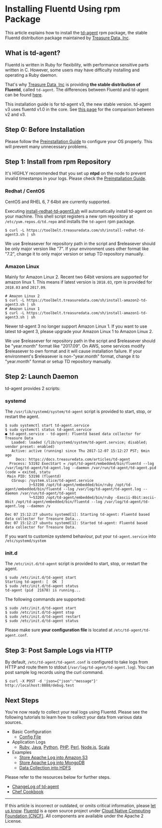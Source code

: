 # Installing Fluentd Using rpm Package

This article explains how to install the
[td-agent](https://docs.treasuredata.com/articles/td-agent) rpm package,
the stable Fluentd distribution package maintained by [Treasure Data,
Inc](http://www.treasuredata.com/).


## What is td-agent?

Fluentd is written in Ruby for flexibility, with performance sensitive
parts written in C. However, some users may have difficulty installing
and operating a Ruby daemon.

That's why [Treasure Data, Inc](http://www.treasuredata.com/) is
providing **the stable distribution of Fluentd**, called `td-agent`. The
differences between Fluentd and td-agent can be found
[here](//www.fluentd.org/faqs).

This installation guide is for td-agent v3, the new stable version.
td-agent v3 uses fluentd v1.0 in the core. See [this page](/articles/td-agent-v2-vs-v3.md) for the comparison between v2 and v3.


## Step 0: Before Installation

Please follow the [Preinstallation Guide](/articles/before-install.md) to configure
your OS properly. This will prevent many unnecessary problems.


## Step 1: Install from rpm Repository

It's HIGHLY recommended that you set up **ntpd** on the node to prevent
invalid timestamps in your logs. Please check the [Preinstallation Guide](/articles/before-install.md).


### Redhat / CentOS

CentOS and RHEL 6, 7 64bit are currently supported.

Executing
[install-redhat-td-agent3.sh](https://toolbelt.treasuredata.com/sh/install-redhat-td-agent3.sh)
will automatically install td-agent on your machine. This shell script
registers a new rpm repository at `/etc/yum.repos.d/td.repo` and
installs the `td-agent` rpm package.

``` {.CodeRay}
$ curl -L https://toolbelt.treasuredata.com/sh/install-redhat-td-agent3.sh | sh
```

We use \$releasever for repository path in the script and \$releasever
should be only major version like \"7\". If your environment uses other
format like \"7.2\", change it to only major version or setup TD
repository manually.


### Amazon Linux

Mainly for Amazon Linux 2. Recent two 64bit versions are supported for
amazon linux 1. This means if latest version is `2018.03`, rpm is
provided for `2018.03` and `2017.09`.

``` {.CodeRay}
# Amazon Linux 2
$ curl -L https://toolbelt.treasuredata.com/sh/install-amazon2-td-agent3.sh | sh
# Amazon Linux 1
$ curl -L https://toolbelt.treasuredata.com/sh/install-amazon1-td-agent3.sh | sh
```

Newer td-agent 3 no longer support Amazon Linux 1. If you want to use
latest td-agent 3, please upgrade your Amazon Linux 1 to Amazon Linux 2.

We use \$releasever for repository path in the script and \$releasever
should be \"year.month\" format like \"2017.09\". On AWS, some services
modify \$releasever to own format and it will cause installation
failure. If your environment\'s \$releasever is non-\"year.month\"
format, change it to \"year.month\" format or setup TD repository
manually.


## Step 2: Launch Daemon

td-agent provides 2 scripts:


### systemd

The `/usr/lib/systemd/system/td-agent` script is provided to start,
stop, or restart the agent.

``` {.CodeRay}
$ sudo systemctl start td-agent.service
$ sudo systemctl status td-agent.service
● td-agent.service - td-agent: Fluentd based data collector for Treasure Data
   Loaded: loaded (/lib/systemd/system/td-agent.service; disabled; vendor preset: enabled)
   Active: active (running) since Thu 2017-12-07 15:12:27 PST; 6min ago
     Docs: https://docs.treasuredata.com/articles/td-agent
  Process: 53192 ExecStart = /opt/td-agent/embedded/bin/fluentd --log /var/log/td-agent/td-agent.log --daemon /var/run/td-agent/td-agent.pid (code = exited, statu
 Main PID: 53198 (fluentd)
   CGroup: /system.slice/td-agent.service
           ├─53198 /opt/td-agent/embedded/bin/ruby /opt/td-agent/embedded/bin/fluentd --log /var/log/td-agent/td-agent.log --daemon /var/run/td-agent/td-agent
           └─53203 /opt/td-agent/embedded/bin/ruby -Eascii-8bit:ascii-8bit /opt/td-agent/embedded/bin/fluentd --log /var/log/td-agent/td-agent.log --daemon /v

Dec 07 15:12:27 ubuntu systemd[1]: Starting td-agent: Fluentd based data collector for Treasure Data...
Dec 07 15:12:27 ubuntu systemd[1]: Started td-agent: Fluentd based data collector for Treasure Data.
```

If you want to customize systemd behaviour, put your `td-agent.service`
into `/etc/systemd/system`


### init.d

The `/etc/init.d/td-agent` script is provided to start, stop, or restart
the agent.

``` {.CodeRay}
$ sudo /etc/init.d/td-agent start
Starting td-agent: [  OK  ]
$ sudo /etc/init.d/td-agent status
td-agent (pid  21678) is running...
```

The following commands are supported:

``` {.CodeRay}
$ sudo /etc/init.d/td-agent start
$ sudo /etc/init.d/td-agent stop
$ sudo /etc/init.d/td-agent restart
$ sudo /etc/init.d/td-agent status
```

Please make sure **your configuration file** is located at
`/etc/td-agent/td-agent.conf`.


## Step 3: Post Sample Logs via HTTP

By default, `/etc/td-agent/td-agent.conf` is configured to take logs
from HTTP and route them to stdout (`/var/log/td-agent/td-agent.log`).
You can post sample log records using the curl command.

``` {.CodeRay}
$ curl -X POST -d 'json={"json":"message"}' http://localhost:8888/debug.test
```


## Next Steps

You're now ready to collect your real logs using Fluentd. Please see the
following tutorials to learn how to collect your data from various data
sources.

-   Basic Configuration
    -   [Config File](/articles/config-file.md)
-   Application Logs
    -   [Ruby](/articles/ruby.md), [Java](/articles/java.md), [Python](/articles/python.md), [PHP](/articles/php.md),
        [Perl](/articles/perl.md), [Node.js](/articles/nodejs.md), [Scala](/articles/scala.md)
-   Examples
    -   [Store Apache Log into Amazon S3](/articles/apache-to-s3.md)
    -   [Store Apache Log into MongoDB](/articles/apache-to-mongodb.md)
    -   [Data Collection into HDFS](/articles/http-to-hdfs.md)

Please refer to the resources below for further steps.

-   [ChangeLog of td-agent](http://docs.treasuredata.com/articles/td-agent-changelog)
-   [Chef Cookbook](https://github.com/treasure-data/chef-td-agent/)


------------------------------------------------------------------------

If this article is incorrect or outdated, or omits critical information,
please [let us know](https://github.com/fluent/fluentd-docs/issues?state=open).
[Fluentd](http://www.fluentd.org/) is a open source project under [Cloud Native Computing Foundation (CNCF)](https://cncf.io/). All components
are available under the Apache 2 License.
